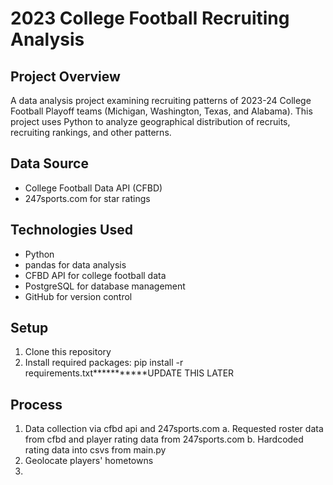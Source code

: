# 2023 College Football Recruiting Analysis

## Project Overview
A data analysis project examining recruiting patterns of 2023-24 College Football Playoff teams (Michigan, Washington, Texas, and Alabama). 
This project uses Python to analyze geographical distribution of recruits, recruiting rankings, and other patterns.

## Data Source
- College Football Data API (CFBD)
- 247sports.com for star ratings

## Technologies Used
- Python
- pandas for data analysis
- CFBD API for college football data
- PostgreSQL for database management
- GitHub for version control

## Setup
1. Clone this repository
2. Install required packages:
   pip install -r requirements.txt***********UPDATE THIS LATER

## Process
1. Data collection via cfbd api and 247sports.com
   a. Requested roster data from cfbd and player rating data from 247sports.com
   b. Hardcoded rating data into csvs from main.py
2. Geolocate players' hometowns 
3. 